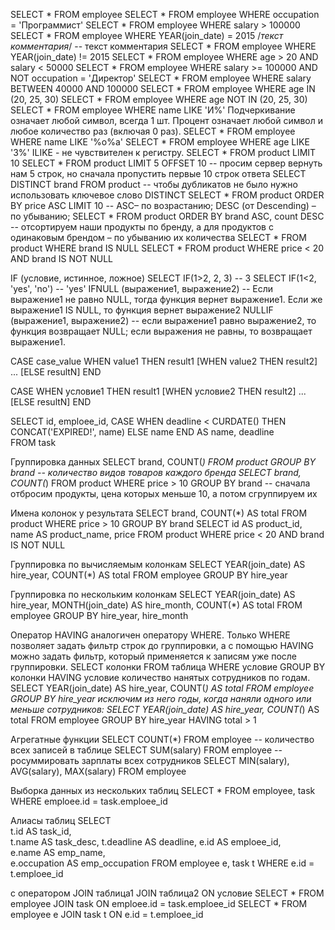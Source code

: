 
SELECT * FROM employee
SELECT * FROM employee WHERE occupation = 'Программист'
SELECT * FROM employee WHERE salary > 100000
SELECT * FROM employee WHERE YEAR(join_date) = 2015
/*текст комментария*/
-- текст комментария
SELECT * FROM employee WHERE YEAR(join_date) != 2015
SELECT * FROM employee WHERE age > 20 AND salary < 50000
SELECT * FROM employee WHERE salary >= 100000 AND NOT occupation = 'Директор'
SELECT * FROM employee WHERE salary BETWEEN 40000 AND 100000
SELECT * FROM employee WHERE age IN (20, 25, 30)
SELECT * FROM employee WHERE age NOT IN (20, 25, 30)
SELECT * FROM employee WHERE name LIKE 'И%' 
 Подчеркивание означает любой символ, всегда 1 шт.
 Процент означает любой символ и любое количество раз (включая 0 раз).
SELECT * FROM employee WHERE name LIKE '%о%а'
SELECT * FROM employee WHERE age LIKE '3%'
  ILIKE - не чувствителен к регистру.
SELECT * FROM product LIMIT 10
SELECT * FROM product LIMIT 5 OFFSET 10  -- просим сервер вернуть нам 5 строк, но сначала пропустить первые 10 строк ответа
SELECT DISTINCT brand FROM product  --  чтобы дубликатов не было нужно использовать ключевое слово DISTINCT
SELECT * FROM product ORDER BY price ASC LIMIT 10  -- ASC– по возрастанию; DESC (от Descending) – по убыванию;
SELECT * FROM product ORDER BY brand ASC, count DESC -- отсортируем наши продукты по бренду,
 а для продуктов с одинаковым брендом – по убыванию их количества
SELECT * FROM product WHERE brand IS NULL
SELECT * FROM product WHERE price  < 20 AND brand IS NOT NULL

IF (условие, истинное, ложное)
SELECT IF(1>2, 2, 3)  -- 3
SELECT IF(1<2, 'yes', 'no')   --  'yes'
IFNULL (выражение1, выражение2) -- Если выражение1 не равно NULL, тогда функция вернет выражение1. 
  Если же выражение1 IS NULL, то функция вернет выражение2
NULLIF (выражение1, выражение2)  --  если выражение1 равно выражение2, то функция возвращает NULL;
  если выражения не равны, то возвращает выражение1.

CASE case_value
	WHEN value1 THEN result1
	[WHEN value2 THEN result2] ...
	[ELSE resultN]
END

CASE
	WHEN условие1 THEN result1
	[WHEN условие2 THEN result2] ...
	[ELSE resultN]
END

SELECT
    id,
    emploee_id,
    CASE WHEN deadline < CURDATE() THEN CONCAT('EXPIRED!', name) ELSE name END AS name,
    deadline         	
FROM task

Группировка данных
SELECT brand, COUNT(*) FROM product GROUP BY brand -- количество видов товаров каждого бренда
SELECT brand, COUNT(*) FROM product WHERE price > 10 GROUP BY brand -- сначала отбросим продукты, цена которых меньше 10, а потом сгруппируем их

Имена колонок у результата
SELECT brand, COUNT(*) AS total FROM product WHERE price > 10 GROUP BY brand
SELECT id AS  product_id, name AS product_name, price FROM product WHERE price < 20 AND brand IS NOT NULL

Группировка по вычисляемым колонкам
SELECT YEAR(join_date) AS hire_year, COUNT(*) AS total FROM employee GROUP BY hire_year

Группировка по нескольким колонкам
SELECT
 	YEAR(join_date) AS hire_year,
 	MONTH(join_date) AS hire_month,
 	COUNT(*) AS total
FROM employee
GROUP BY hire_year, hire_month

Оператор HAVING
 аналогичен оператору WHERE. Только WHERE позволяет задать фильтр строк до группировки,
 а с помощью HAVING можно задать фильтр, который применяется к записям уже после группировки.
SELECT колонки FROM таблица WHERE условие GROUP BY колонки HAVING условие 
количество нанятых сотрудников по годам.
SELECT YEAR(join_date) AS hire_year, COUNT(*) AS total FROM employee GROUP BY hire_year
исключим из него годы, когда наняли одного или меньше сотрудников:
SELECT YEAR(join_date) AS hire_year, COUNT(*) AS total FROM employee GROUP BY hire_year HAVING total > 1

Агрегатные функции
SELECT COUNT(*) FROM employee -- количество всех записей в таблице
SELECT SUM(salary) FROM employee -- росуммировать зарплаты всех сотрудников
SELECT MIN(salary), AVG(salary), MAX(salary) FROM employee

Выборка данных из нескольких таблиц
SELECT * FROM employee, task  WHERE emploee.id = task.emploee_id 

Алиасы таблиц
SELECT  
    t.id AS task_id,  
    t.name AS task_desc, 
    t.deadline AS deadline, 
    e.id AS emploee_id,  
    e.name AS emp_name,  
    e.occupation AS emp_occupation 
    FROM employee e, task t 
WHERE e.id = t.emploee_id

с оператором JOIN
таблица1 JOIN таблица2 ON условие
SELECT * FROM employee JOIN task ON emploee.id = task.emploee_id
SELECT * FROM employee e JOIN task t ON e.id = t.emploee_id



